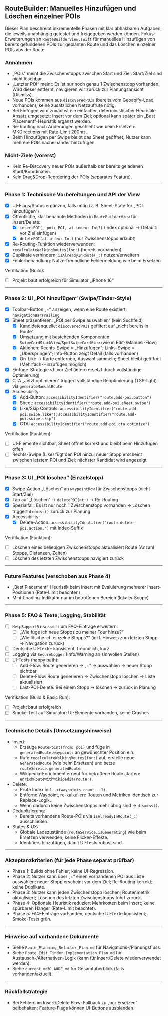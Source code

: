 ## RouteBuilder: Manuelles Hinzufügen und Löschen einzelner POIs

Dieser Plan beschreibt inkrementelle Phasen mit klar abhakbaren Aufgaben, die jeweils unabhängig getestet und freigegeben werden können. Fokus: Erweiterungen an `RouteBuilderView.swift` für manuelles Hinzufügen von bereits gefundenen POIs zur geplanten Route und das Löschen einzelner POIs aus der Route.

### Annahmen
- „POIs“ meint die Zwischenstopps zwischen Start und Ziel. Start/Ziel sind nicht löschbar.
- „Letzter POI“ meint: Es ist nur noch genau 1 Zwischenstopp vorhanden. Wird dieser entfernt, navigieren wir zurück zur Planungsansicht (Dismiss).
- Neue POIs kommen aus `discoveredPOIs` (bereits vom Geoapify-Load vorhanden); keine zusätzlichen Netzaufrufe nötig.
- Bei Einfügen wird zunächst ein einfacher, deterministischer Heuristik-Ansatz umgesetzt: Insert vor dem Ziel; optional kann später ein „Best Placement“-Heuristik ergänzt werden.
- Re-Routing nach Änderungen geschieht wie beim Ersetzen: MKDirections mit Rate-Limit 200ms.
- Beim Hinzufügen per Swipe bleibt das Sheet geöffnet; Nutzer kann mehrere POIs nacheinander hinzufügen.

### Nicht-Ziele (vorerst)
- Kein Re-Discovery neuer POIs außerhalb der bereits geladenen Stadt/Koordinaten.
- Kein Drag&Drop-Reordering der POIs (separates Feature).

---

### Phase 1: Technische Vorbereitungen und API der View
- [x] UI-Flags/Status ergänzen, falls nötig (z. B. Sheet-State für „POI hinzufügen“)
- [x] Öffentliche, klar benannte Methoden in `RouteBuilderView` für Insert/Delete:
  - [x] `insertPOI(_ poi: POI, at index: Int?)` (Index optional → Default: vor Ziel einfügen)
  - [x] `deletePOI(at index: Int)` (nur Zwischenstopps erlaubt)
- [x] Re-Routing-Funktion wiederverwenden: `recalculateWalkingRoutes(for:)` (bereits vorhanden)
- [x] Duplikate verhindern: `isAlreadyInRoute(_:)` nutzen/erweitern
- [x] Fehlerbehandlung: Nutzerfreundliche Fehlermeldung wie beim Ersetzen

Verifikation (Build):
- [ ] Projekt baut erfolgreich für Simulator „iPhone 16“

---

### Phase 2: UI „POI hinzufügen“ (Swipe/Tinder-Style)
- [x] Toolbar-Button „+“ anzeigen, wenn eine Route existiert: `navigationBarTrailing`
- [x] Sheet präsentieren: „POI per Swipe auswählen“ (kein Suchfeld)
  - [x] Kandidatenquelle: `discoveredPOIs` gefiltert auf „nicht bereits in Route“
  - [x] Umsetzung mit bestehenden Komponenten: `SwipeCardStackView`/`SpotSwipeCardView` (wie in Edit-/Manuell-Flow)
  - [x] Aktionen: Rechts-Swipe = „Hinzufügen“; Links-Swipe = „Überspringen“; Info-Button zeigt Detail (falls vorhanden)
  - [x] On-Like → Karte entfernen, Auswahl sammeln; Sheet bleibt geöffnet (Mehrfach-Hinzufügen möglich)
- [x] Einfüge-Strategie v1: vor Ziel (intern ersetzt durch vollständige Optimierung)
- [x] CTA „Jetzt optimieren“ triggert vollständige Reoptimierung (TSP-light) via `generateManualRoute`
- [x] Accessibility:
  - [x] Add-Button: `accessibilityIdentifier("route.add-poi.button")`
  - [x] Sheet: `accessibilityIdentifier("route.add-poi.sheet.swipe")`
  - [x] Like/Skip Controls: `accessibilityIdentifier("route.add-poi.swipe.like")`, `accessibilityIdentifier("route.add-poi.swipe.skip")`
  - [x] CTA: `accessibilityIdentifier("route.add-poi.cta.optimize")`

Verifikation (Funktion):
- [ ] UI-Elemente sichtbar, Sheet öffnet korrekt und bleibt beim Hinzufügen offen
- [ ] Rechts-Swipe (Like) fügt den POI hinzu; neuer Stopp erscheint zwischen letztem POI und Ziel; nächster Kandidat wird angezeigt

---

### Phase 3: UI „POI löschen“ (Einzelstopp)
- [x] Swipe-Action „Löschen“ an `waypointRow` für Zwischenstopps (nicht Start/Ziel)
- [x] Tap auf „Löschen“ → `deletePOI(at:)` → Re-Routing
- [x] Spezialfall: Es ist nur noch 1 Zwischenstopp vorhanden → Löschen triggert `dismiss()` zurück zur Planung
- [x] Accessibility:
  - [x] Delete-Action: `accessibilityIdentifier("route.delete-poi.action.")` mit Index-Suffix

Verifikation (Funktion):
- [ ] Löschen eines beliebigen Zwischenstopps aktualisiert Route (Anzahl Stopps, Distanzen, Zeiten)
- [ ] Löschen des letzten Zwischenstopps navigiert zurück

---

### Future Features (verschoben aus Phase 4)
- „Best Placement“-Heuristik beim Insert mit Evaluierung mehrerer Insert-Positionen (Rate-Limit beachten)
- Mini-Loading-Indikator nur im betroffenen Bereich (lokaler Scope)

---

### Phase 5: FAQ & Texte, Logging, Stabilität
- [ ] `HelpSupportView.swift` um FAQ-Einträge erweitern:
  - [ ] „Wie füge ich neue Stopps zu meiner Tour hinzu?“
  - [ ] „Wie lösche ich einzelne Stopps?“ (inkl. Hinweis zum letzten Stopp → Navigation zurück)
- [ ] Deutsche UI-Texte: konsistent, freundlich, kurz
- [ ] Logging via `SecureLogger` (Info/Warning an sinnvollen Stellen)
- [ ] UI-Tests (happy path):
  - [ ] Add-Flow: Route generieren → „+“ → auswählen → neuer Stopp sichtbar
  - [ ] Delete-Flow: Route generieren → Zwischenstopp löschen → Liste aktualisiert
  - [ ] Last-POI-Delete: Bei einem Stopp → löschen → zurück in Planung

Verifikation (Build & Basic Run):
- [ ] Projekt baut erfolgreich
- [ ] Smoke-Test auf Simulator: UI-Elemente vorhanden, keine Crashes

---

### Technische Details (Umsetzungshinweise)
- Insert:
  - Erzeuge `RoutePoint(from: poi)` und füge in `generatedRoute.waypoints` an gewünschter Position ein.
  - Rufe `recalculateWalkingRoutes(for:)` auf, erstelle neue `GeneratedRoute` (wie beim Ersetzen) und setze `routeService.generatedRoute`.
  - Wikipedia-Enrichment erneut für betroffene Route starten: `enrichRouteWithWikipedia(route:)`.
- Delete:
  - Prüfe Index in `1..<(waypoints.count - 1)`.
  - Entferne Waypoint, re-kalkuliere Routen und Metriken identisch zur Replace-Logik.
  - Wenn dadurch keine Zwischenstopps mehr übrig sind → `dismiss()`.
- Deduplizierung:
  - Bereits vorhandene Route-POIs via `isAlreadyInRoute(_:)` ausschließen.
- States & UX:
  - Globale Ladezustände (`routeService.isGenerating`) wie beim Ersetzen verwenden; keine Flicker-Effekte.
  - Identifiers hinzufügen, damit UI-Tests robust sind.

---

### Akzeptanzkriterien (für jede Phase separat prüfbar)
- Phase 1: Builds ohne Fehler; keine UI-Regression.
- Phase 2: Nutzer kann über „+“ einen vorhandenen POI aus Liste auswählen; neuer Stopp erscheint vor dem Ziel; Re-Routing korrekt; keine Duplikate.
- Phase 3: Nutzer kann jeden Zwischenstopp löschen; Routenmetrik aktualisiert; Löschen des letzten Zwischenstopps führt zurück.
- Phase 4: Optionale Heuristik reduziert Mehrkosten beim Insert; keine spürbaren Hänger (Rate-Limit beachtet).
- Phase 5: FAQ-Einträge vorhanden; deutsche UI-Texte konsistent; Smoke-Tests grün.

---

### Hinweise auf vorhandene Dokumente
- Siehe `Route_Planning_Refactor_Plan.md` für Navigations-/Planungsfluss.
- Siehe `Route_Edit_Tinder_Implementation_Plan.md` für Austausch-/Alternativen-Logik (kann für Insert/Delete wiederverwendet werden).
- Siehe `current.md`/`CLAUDE.md` für Gesamtüberblick (falls vorhanden/aktuell).

---

### Rückfallstrategie
- Bei Fehlern im Insert/Delete Flow: Fallback zu „nur Ersetzen“ beibehalten; Feature-Flags können UI-Buttons ausblenden.


